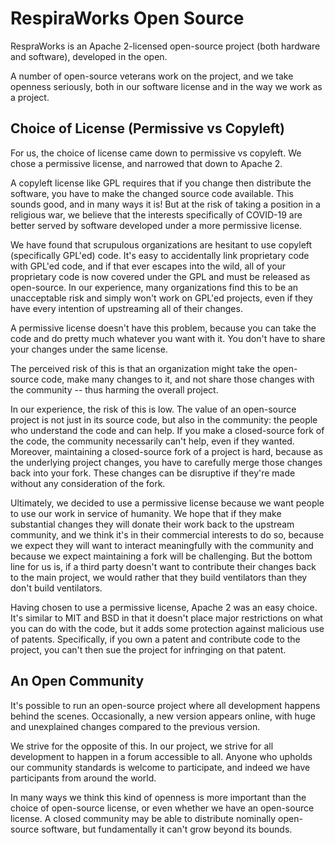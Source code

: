 # RespiraWorks Open Source

RespraWorks is an Apache 2-licensed open-source project (both hardware and software), developed in the open.

A number of open-source veterans work on the project, and we take openness seriously, both in our software license and
in the way we work as a project.

## Choice of License (Permissive vs Copyleft)

For us, the choice of license came down to permissive vs copyleft. We chose a permissive license, and narrowed that down
to Apache 2.

A copyleft license like GPL requires that if you change then distribute the software, you have to make the changed
source code available.  This sounds good, and in many ways it is! But at the risk of taking a position in a religious
war, we believe that the interests specifically of COVID-19 are better served by software developed under a more
permissive license.

We have found that scrupulous organizations are hesitant to use copyleft (specifically GPL'ed) code.  It's easy to
accidentally link proprietary code with GPL'ed code, and if that ever escapes into the wild, all of your proprietary
code is now covered under the GPL and must be released as open-source.  In our experience, many organizations find this
to be an unacceptable risk and simply won't work on GPL'ed projects, even if they have every intention of upstreaming
all of their changes.

A permissive license doesn't have this problem, because you can take the code and do pretty much whatever you want with
it.  You don't have to share your changes under the same license.

The perceived risk of this is that an organization might take the open-source code, make many changes to it, and not
share those changes with the community -- thus harming the overall project.

In our experience, the risk of this is low.  The value of an open-source project is not just in its source code, but
also in the community: the people who understand the code and can help.  If you make a closed-source fork of the code,
the community necessarily can't help, even if they wanted.  Moreover, maintaining a closed-source fork of a project is
hard, because as the underlying project changes, you have to carefully merge those changes back into your fork.  These
changes can be disruptive if they're made without any consideration of the fork.

Ultimately, we decided to use a permissive license because we want people to use our work in service of humanity.  We
hope that if they make substantial changes they will donate their work back to the upstream community, and we think it's
in their commercial interests to do so, because we expect they will want to interact meaningfully with the community and
because we expect maintaining a fork will be challenging.  But the bottom line for us is, if a third party doesn't want
to contribute their changes back to the main project, we would rather that they build ventilators than they don't build
ventilators.

Having chosen to use a permissive license, Apache 2 was an easy choice.  It's similar to MIT and BSD in that it doesn't
place major restrictions on what you can do with the code, but it adds some protection against malicious use of patents.
Specifically, if you own a patent and contribute code to the project, you can't then sue the project for infringing on
that patent.

## An Open Community

It's possible to run an open-source project where all development happens behind the scenes.  Occasionally, a new
version appears online, with huge and unexplained changes compared to the previous version.

We strive for the opposite of this.  In our project, we strive for all development to happen in a forum accessible to
all.  Anyone who upholds our community standards is welcome to participate, and indeed we have participants from around
the world.

In many ways we think this kind of openness is more important than the choice of open-source license, or even whether we
have an open-source license.  A closed community may be able to distribute nominally open-source software, but
fundamentally it can't grow beyond its bounds.

